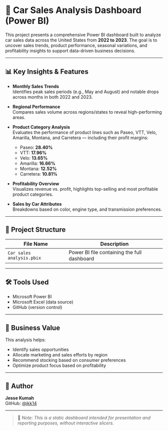 # 🚗 Car Sales Analysis Dashboard (Power BI)

This project presents a comprehensive Power BI dashboard built to analyze car sales data across the United States from **2022 to 2023**. The goal is to uncover sales trends, product performance, seasonal variations, and profitability insights to support data-driven business decisions.

---

## 📊 Key Insights & Features

- **Monthly Sales Trends**  
  Identifies peak sales periods (e.g., May and August) and notable drops across months in both 2022 and 2023.

- **Regional Performance**  
  Compares sales volume across regions/states to reveal high-performing areas.

- **Product Category Analysis**  
  Evaluates the performance of product lines such as Paseo, VTT, Velo, Amarilla, Montana, and Carretera — including their profit margins:
  - Paseo: **28.40%**
  - VTT: **17.96%**
  - Velo: **13.65%**
  - Amarilla: **16.66%**
  - Montana: **12.52%**
  - Carretera: **10.81%**

- **Profitability Overview**  
  Visualizes revenue vs. profit, highlights top-selling and most profitable product categories.

- **Sales by Car Attributes**  
  Breakdowns based on color, engine type, and transmission preferences.

---

## 📁 Project Structure

| File Name | Description |
|-----------|-------------|
| `Car sales analysis.pbix` | Power BI file containing the full dashboard |

---

## 🛠️ Tools Used

- Microsoft Power BI
- Microsoft Excel (data source)
- GitHub (version control)

---

## 📌 Business Value

This analysis helps:
- Identify sales opportunities
- Allocate marketing and sales efforts by region
- Recommend stocking based on consumer preferences
- Optimize product focus based on profitability

---

## 👤 Author

**Jesse Kumah**  
GitHub: [@jkk14](https://github.com/jkk14)

---

> 📌 *Note: This is a static dashboard intended for presentation and reporting purposes, without interactive slicers.*

